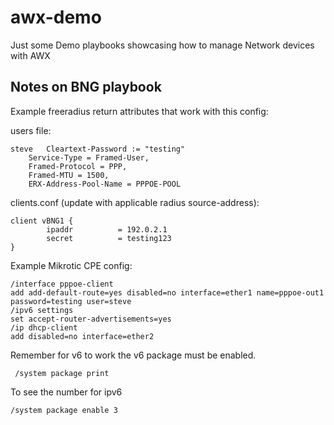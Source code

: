 # awx-demo

Just some Demo playbooks showcasing how to manage Network devices with AWX

Notes on BNG playbook
---------------------
Example freeradius return attributes that work with this config:

users file:

    steve   Cleartext-Password := "testing"
        Service-Type = Framed-User,
        Framed-Protocol = PPP,
        Framed-MTU = 1500,
        ERX-Address-Pool-Name = PPPOE-POOL

clients.conf (update with applicable radius source-address):

    client vBNG1 {
            ipaddr          = 192.0.2.1
            secret          = testing123
    }
    
Example Mikrotic CPE config:

    /interface pppoe-client
    add add-default-route=yes disabled=no interface=ether1 name=pppoe-out1 password=testing user=steve
    /ipv6 settings
    set accept-router-advertisements=yes
    /ip dhcp-client
    add disabled=no interface=ether2
    
Remember for v6 to work the v6 package must be enabled.

     /system package print
     
To see the number for ipv6

    /system package enable 3
